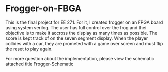 # Frogger-on-FBGA

This is the final project for EE 271. For it, I created frogger on an FPGA board
using system verilog. The user has full control over the frog and thei objective is
to make it accross the display as many times as possible. The score is kept track of 
on the seven segment display. When the player collides with a car, they are prometed
with a game over screen and must flip the reset to play again.

For more question about the implementation, please view the schematic attached title 
Frogger-Schematic

